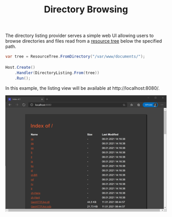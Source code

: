 ﻿---
title: Directory Browsing
description: 'Simple web application to list the contents of a directory via HTTP.'
cascade:
  type: docs
---

The directory listing provider serves a simple web UI allowing users to browse directories
and files read from a [resource tree](../../concepts/resources) below the specified path.

```csharp
var tree = ResourceTree.FromDirectory("/var/www/documents/");

Host.Create()
    .Handler(DirectoryListing.From(tree))
    .Run();
```

In this example, the listing view will be available at http://localhost:8080/.

![Directory listing served by the GenHTTP server](listing.png)
